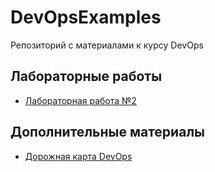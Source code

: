 # DevOpsExamples
Репозиторий с материалами к курсу DevOps 

## Лабораторные работы
- [Лабораторная работа №2](https://github.com/rnv812/DevOpsExamples/tree/master/Lab2)

## Дополнительные материалы
- [Дорожная карта DevOps](https://roadmap.sh/devops)
